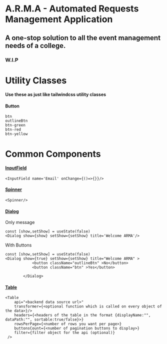 # A.R.M.A - Automated Requests Management Application

## A one-stop solution to all the event management needs of a college.

### W.I.P

<h1> Utility Classes </h1>
<h4> Use these as just like tailwindcss utility classes </h4>
<h4> Button </h4>

```
btn
outlineBtn
btn-green
btn-red
btn-yellow
```

<h1> Common Components </h1>

[<h4>InputField</h4>](https://github.com/coding-Studiovbit/ARMA/blob/master/client/src/components/InputField/InputField.tsx)

```
<InputField name='Email' onChange={()=>{}}/>
```

[<h4>Spinner</h4>](https://github.com/coding-Studiovbit/ARMA/blob/master/client/src/components/Spinner/Spinner.tsx)

```
<Spinner/>
```

[<h4>Dialog</h4>](https://github.com/coding-Studiovbit/ARMA/blob/master/client/src/components/Dialog/Dialog.tsx)
Only message

```
const [show,setShow] = useState(false)
<Dialog show={show} setShow={setShow} title='Welcome ARMA'/> 

```  

With Buttons

```
const [show,setShow] = useState(false)
<Dialog show={true} setShow={setShow} title="Welcome ARMA" >
            <button className="outlineBtn" >No</button>
            <button className="btn" >Yes</button>

        </Dialog>
```


[<h4>Table</h4>](https://github.com/coding-Studio-vbit/ARMA/blob/master/client/src/components/CustomTable.tsx)
```
<Table
    api="<backend data source url>"
    transformer={<optional function which is called on every object of the data>}/>
    headers={<headers of the table in the format {displayName:"", dataPath:"", sortable:true/false}>}
    rowsPerPage={<number of rows you want per page>}
    buttonsCount={<number of pagination buttons to display>}
    filter={filter object for the api (optional)}
 />
```
